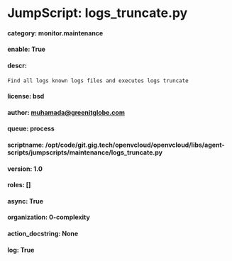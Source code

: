
# JumpScript: logs_truncate.py
        
#### category: monitor.maintenance
#### enable: True
#### descr: 
```
Find all logs known logs files and executes logs truncate

```
#### license: bsd
#### author: muhamada@greenitglobe.com
#### queue: process
#### scriptname: /opt/code/git.gig.tech/openvcloud/openvcloud/libs/agent-scripts/jumpscripts/maintenance/logs_truncate.py
#### version: 1.0
#### roles: []
#### async: True
#### organization: 0-complexity
#### action_docstring: None
#### log: True
